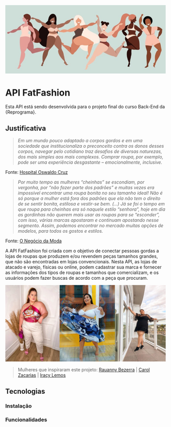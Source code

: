 ![fatfashion](/images/love-your-body.jpg)

# API FatFashion

Esta API está sendo desenvolvida para o projeto final do curso Back-End da {Reprograma}. 

## Justificativa

>*Em um mundo pouco adaptado a corpos gordos e em uma sociedade que institucionaliza o preconceito contra os donos desses corpos, navegar pelo cotidiano traz desafios de diversas naturezas, dos mais simples aos mais complexos. Comprar roupa, por exemplo, pode ser uma experiência desgastante – emocionalmente, inclusive.* 

Fonte: [Hospital Oswaldo Cruz](https://www.hospitaloswaldocruz.org.br/imprensa/noticias/precisamos-falar-de-gordofobia)

>*Por muito tempo as mulheres “cheinhas” se escondiam, por vergonha, por “não fazer parte dos padrões” e muitas vezes era impossível encontrar uma roupa bonita no seu tamanho ideal! Não é só porque a mulher está fora dos padrões que ela não tem o direito de se sentir bonita, estilosa e vestir-se bem. (...)
>Já se foi o tempo em que roupa para cheinhas era só naquele estilo “senhora”, hoje em dia as gordinhas não querem mais usar as roupas para se “esconder”, com isso, várias marcas apostaram e continuam apostando nesse segmento. Assim, podemos encontrar no mercado muitas opções de modelos, para todos os gostos e estilos.* 

Fonte: [O Negócio da Moda](https://ondm.com.br/2018/07/a-moda-plus-size-ganha-forca-no-brasil-e-supera-padroes-de-beleza-do-mercado/)

A API FatFashion foi criada com o objetivo de conectar pessoas gordas a lojas de roupas que produzem e/ou revendem peças tamanhos grandes, que não são encontradas em lojas convencionais. Nesta API, as lojas de atacado e varejo, físicas ou online, podem cadastrar sua marca e fornecer as informações dos tipos de roupas e tamanhos que comercializam, e os usuários podem fazer buscas de acordo com a peça que procuram.

![fatfashion](/images/musas2.png)
> Mulheres que inspiraram este projeto: [Rauanny Bezerra](https://www.instagram.com/rauannybezerra/) | [Carol Zacarias](https://www.instagram.com/carolzacaa/) | [Iracy Lemos](https://www.instagram.com/tamanho50/)

## Tecnologias

### Instalação

### Funcionalidades
